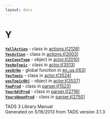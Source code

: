 ```yaml
---
layout: docs
---
```

# Y

[**`YellAction`**](../object/YellAction.html) - class in
[actions.t](../file/actions.t.html)\[[2128](../source/actions.t.html#2128)\]  
[**`YesAction`**](../object/YesAction.html) - class in
[actions.t](../file/actions.t.html)\[[2003](../source/actions.t.html#2003)\]  
[**`yesConvType`**](../object/yesConvType.html) - object in
[actor.t](../file/actor.t.html)\[[2010](../source/actor.t.html#2010)\]  
[**`YesNoTopic`**](../object/YesNoTopic.html) - class in
[actor.t](../file/actor.t.html)\[[3513](../source/actor.t.html#3513)\]  
[**`yesOrNo`**](../file/en_us.t.html#yesOrNo) - global function in
[en_us.t](../file/en_us.t.html)\[[63](../source/en_us.t.html#63)\]  
[**`YesTopic`**](../object/YesTopic.html) - class in
[actor.t](../file/actor.t.html)\[[3524](../source/actor.t.html#3524)\]  
[**`yesTopicObj`**](../object/yesTopicObj.html) - object in
[actor.t](../file/actor.t.html)\[[3537](../source/actor.t.html#3537)\]  
[**`YouProd`**](../object/YouProd.html) - class in
[parser.t](../file/parser.t.html)\[[1523](../source/parser.t.html#1523)\]  
[**`YourAdjProd`**](../object/YourAdjProd.html) - class in
[parser.t](../file/parser.t.html)\[[2716](../source/parser.t.html#2716)\]  
[**`YoursNounProd`**](../object/YoursNounProd.html) - class in
[parser.t](../file/parser.t.html)\[[2750](../source/parser.t.html#2750)\]  



TADS 3 Library Manual  
Generated on 5/16/2013 from TADS version 3.1.3


